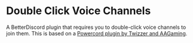 # Double Click Voice Channels

A BetterDiscord plugin that requires you to double-click voice channels to join them. This is based on a [Powercord plugin by Twizzer and AAGaming](https://github.com/Twizzer/VC-Double-Click-Join).
